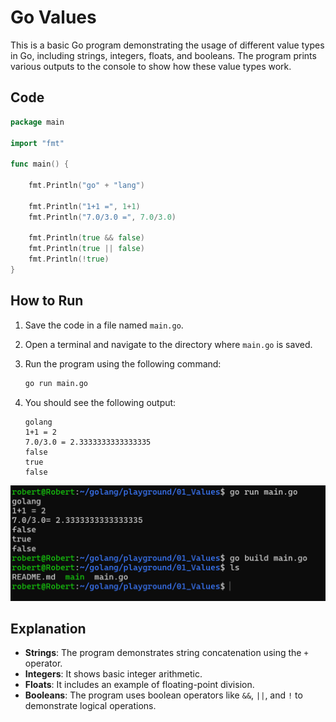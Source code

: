 # Go Values

This is a basic Go program demonstrating the usage of different value types in Go, including strings, integers, floats, and booleans. The program prints various outputs to the console to show how these value types work.

## Code

```go
package main

import "fmt"

func main() {

    fmt.Println("go" + "lang")

    fmt.Println("1+1 =", 1+1)
    fmt.Println("7.0/3.0 =", 7.0/3.0)

    fmt.Println(true && false)
    fmt.Println(true || false)
    fmt.Println(!true)
}
```

## How to Run

1. Save the code in a file named `main.go`.

2. Open a terminal and navigate to the directory where `main.go` is saved.

3. Run the program using the following command:

   ```bash
   go run main.go
   ```

4. You should see the following output:

   ```
   golang
   1+1 = 2
   7.0/3.0 = 2.3333333333333335
   false
   true
   false
   ```

![Screenshot of Go Values Program Output](./Screenshot%202024-09-04%20202533.png)

## Explanation

- **Strings**: The program demonstrates string concatenation using the `+` operator.
- **Integers**: It shows basic integer arithmetic.
- **Floats**: It includes an example of floating-point division.
- **Booleans**: The program uses boolean operators like `&&`, `||`, and `!` to demonstrate logical operations.
